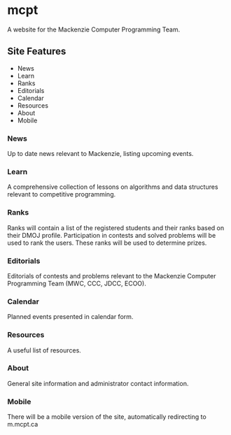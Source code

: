 # mcpt
A website for the Mackenzie Computer Programming Team.

## Site Features

- News
- Learn
- Ranks
- Editorials
- Calendar
- Resources
- About
- Mobile

### News

Up to date news relevant to Mackenzie, listing upcoming events. 

### Learn

A comprehensive collection of lessons on algorithms and data structures relevant to competitive programming. 

### Ranks

Ranks will contain a list of the registered students and their ranks based on their DMOJ profile. Participation in contests and solved problems will be used to rank the users. These ranks will be used to determine prizes. 

### Editorials

Editorials of contests and problems relevant to the Mackenzie Computer Programming Team (MWC, CCC, JDCC, ECOO). 

### Calendar

Planned events presented in calendar form. 

### Resources

A useful list of resources.

### About

General site information and administrator contact information.  

### Mobile

There will be a mobile version of the site, automatically redirecting to m.mcpt.ca
